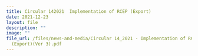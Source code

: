 ```yaml
---
title: Circular 142021  Implementation of RCEP (Export)
date: 2021-12-23
layout: file
description: ""
image: ""
file_url: /files/news-and-media/Circular 14_2021 - Implementation of RCEP
  (Export)(Ver 3).pdf
---
```


